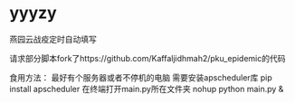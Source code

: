 # yyyzy
燕园云战疫定时自动填写


请求部分脚本fork了https://github.com/Kaffaljidhmah2/pku_epidemic的代码

食用方法：
最好有个服务器或者不停机的电脑
需要安装apscheduler库 pip install apscheduler
在终端打开main.py所在文件夹 nohup python main.py &


